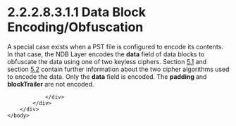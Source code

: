 <html dir="LTR" xmlns:mshelp="http://msdn.microsoft.com/mshelp" xmlns:ddue="http://ddue.schemas.microsoft.com/authoring/2003/5" xmlns:xlink="http://www.w3.org/1999/xlink" xmlns:tool="http://www.microsoft.com/tooltip">
    <head>
        <meta http-equiv="Content-Type" content="text/html; CHARSET=utf-8"></meta>
        <meta name="save" content="history"></meta>
        <title>2.2.2.8.3.1.1 Data Block Encoding/Obfuscation</title>
        <xml>
            <mshelp:toctitle title="2.2.2.8.3.1.1 Data Block Encoding/Obfuscation"></mshelp:toctitle>
            <mshelp:rltitle title="[MS-PST]: Data Block Encoding/Obfuscation"></mshelp:rltitle>
            <mshelp:keyword index="A" term="27ffd5b2-bfac-466b-bc3f-96534c895758"></mshelp:keyword>
            <mshelp:attr name="DCSext.ContentType" value="open specification"></mshelp:attr>
            <mshelp:attr name="AssetID" value="27ffd5b2-bfac-466b-bc3f-96534c895758"></mshelp:attr>
            <mshelp:attr name="TopicType" value="kbRef"></mshelp:attr>
            <mshelp:attr name="DCSext.Title" value="[MS-PST]: Data Block Encoding/Obfuscation" />
        </xml>
    </head>
    <body>
        <div id="header">
            <h1 class="heading">2.2.2.8.3.1.1 Data Block Encoding/Obfuscation</h1>
        </div>
        <div id="mainSection">
            <div id="mainBody">
                <div id="allHistory" class="saveHistory"></div>
                <div id="sectionSection0" class="section" name="collapseableSection">
                    

<p>A special case exists when a PST file is configured to
encode its contents. In that case, the NDB Layer encodes the <b>data</b> field
of data blocks to obfuscate the data using one of two keyless ciphers. Section <a href="5faf4800-645d-49d1-9457-2ac40eb467bd.htm">5.1</a> and section <a href="9979fc01-0a3e-496f-900f-a6a867951f23.htm">5.2</a> contain further
information about the two cipher algorithms used to encode the data. Only the <b>data</b>
field is encoded. The <b>padding </b>and <b>blockTrailer</b> are not encoded.</p>


                </div>
            </div>
        </div>
    </body>
</html>